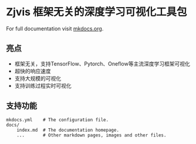 # Zjvis 框架无关的深度学习可视化工具包

For full documentation visit [mkdocs.org](https://www.mkdocs.org).

## 亮点

* 框架无关，支持TensorFlow、Pytorch、Oneflow等主流深度学习框架可视化
* 超快的响应速度
* 支持大规模的可视化
* 支持训练过程实时可视化

## 支持功能

    mkdocs.yml    # The configuration file.
    docs/
        index.md  # The documentation homepage.
        ...       # Other markdown pages, images and other files.
